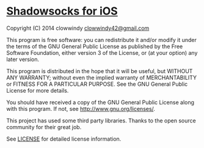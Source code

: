 [Shadowsocks for iOS](https://github.com/kimw/shadowsocks-iOS)
===================

Copyright (C) 2014  clowwindy <clowwindy42@gmail.com>

This program is free software: you can redistribute it and/or modify
it under the terms of the GNU General Public License as published by
the Free Software Foundation, either version 3 of the License, or
(at your option) any later version.

This program is distributed in the hope that it will be useful,
but WITHOUT ANY WARRANTY; without even the implied warranty of
MERCHANTABILITY or FITNESS FOR A PARTICULAR PURPOSE.  See the
GNU General Public License for more details.

You should have received a copy of the GNU General Public License
along with this program.  If not, see <http://www.gnu.org/licenses/>.

This project has used some third party libraries. Thanks to the open source
community for their great job.

See [LICENSE](https://github.com/kimw/shadowsocks-iOS/blob/master/LICENSE)
for detailed license information.
